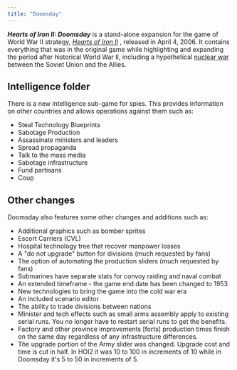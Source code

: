 ```yaml
---
title: "Doomsday"
---
```


***Hearts of Iron II: Doomsday*** is a stand-alone expansion for the
game of World War II strategy, *[Hearts of Iron II](/HoI2 "HoI2")* ,
released in April 4, 2006. It contains everything that was in the
original game while highlighting and expanding the period after
historical World War II, including a hypothetical [nuclear
war](/Nuclear_Weapons "Nuclear Weapons") between the Soviet Union and
the Allies.

##  Intelligence folder 

There is a new intelligence sub-game for spies. This provides
information on other countries and allows operations against them such
as:

-   Steal Technology Blueprints
-   Sabotage Production
-   Assassinate ministers and leaders
-   Spread propaganda
-   Talk to the mass media
-   Sabotage infrastructure
-   Fund partisans
-   Coup

##  Other changes 

Doomsday also features some other changes and additions such as:

-   Additional graphics such as bomber sprites
-   Escort Carriers (CVL)
-   Hospital technology tree that recover manpower losses
-   A "do not upgrade" button for divisions (much requested by fans)
-   The option of automating the production sliders (much requested by
    fans)
-   Submarines have separate stats for convoy raiding and naval combat
-   An extended timeframe - the game end date has been changed to 1953
-   New technologies to bring the game into the cold war era
-   An included scenario editor
-   The ability to trade divisions between nations
-   Minister and tech effects such as small arms assembly apply to
    existing serial runs. You no longer have to restart serial runs to
    get the benefits.
-   Factory and other province improvements \[forts\] production times
    finish on the same day regardless of any infrastructure differences.
-   The upgrade portion of the Army slider was changed. Upgrade cost and
    time is cut in half. In HOI2 it was 10 to 100 in increments of 10
    while in Doomsday it's 5 to 50 in increments of 5.
